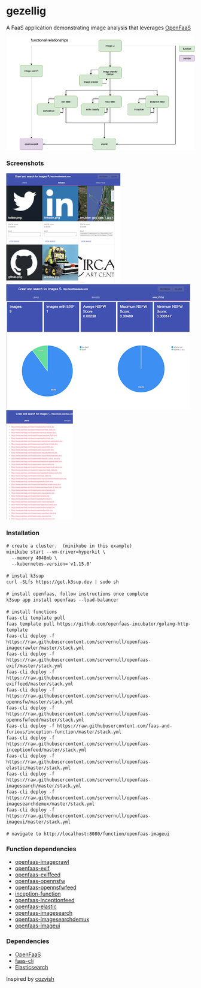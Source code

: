 # gezellig
A FaaS application demonstrating image analysis that leverages [OpenFaaS](https://openfaas.com)

![](gezellig.png)

### Screenshots

![](images.png)
![](analytics.png)
![](links.png)

### Installation
```
# create a cluster.  (minikube in this example)
minikube start --vm-driver=hyperkit \
  --memory 4048mb \
  --kubernetes-version='v1.15.0'

# instal k3sup
curl -SLfs https://get.k3sup.dev | sudo sh

# install openfaas, follow instructions once complete
k3sup app install openfaas --load-balancer

# install functions
faas-cli template pull
faas template pull https://github.com/openfaas-incubator/golang-http-template
faas-cli deploy -f https://raw.githubusercontent.com/servernull/openfaas-imagecrawler/master/stack.yml
faas-cli deploy -f https://raw.githubusercontent.com/servernull/openfaas-exif/master/stack.yml
faas-cli deploy -f https://raw.githubusercontent.com/servernull/openfaas-exiffeed/master/stack.yml
faas-cli deploy -f https://raw.githubusercontent.com/servernull/openfaas-opennsfw/master/stack.yml
faas-cli deploy -f https://raw.githubusercontent.com/servernull/openfaas-opennsfwfeed/master/stack.yml
faas-cli deploy -f https://raw.githubusercontent.com/faas-and-furious/inception-function/master/stack.yml
faas-cli deploy -f https://raw.githubusercontent.com/servernull/openfaas-inceptionfeed/master/stack.yml
faas-cli deploy -f https://raw.githubusercontent.com/servernull/openfaas-elastic/master/stack.yml
faas-cli deploy -f https://raw.githubusercontent.com/servernull/openfaas-imagesearch/master/stack.yml
faas-cli deploy -f https://raw.githubusercontent.com/servernull/openfaas-imagesearchdemux/master/stack.yml
faas-cli deploy -f https://raw.githubusercontent.com/servernull/openfaas-imageui/master/stack.yml

# navigate to http://localhost:8080/function/openfaas-imageui
```

### Function dependencies
* [openfaas-imagecrawl](https://github.com/servernull/openfaas-imagecrawler)
* [openfaas-exif](https://github.com/servernull/openfaas-exif)
* [openfaas-exiffeed](https://github.com/servernull/openfaas-exiffeed)
* [openfaas-opennsfw](https://github.com/servernull/openfaas-opennsfw)
* [openfaas-opennsfwfeed](https://github.com/servernull/openfaas-opennsfwfeed)
* [inception-function](https://github.com/faas-and-furious/inception-function)
* [openfaas-inceptionfeed](https://github.com/servernull/openfaas-inceptionfeed)
* [openfaas-elastic](https://github.com/servernull/openfaas-elastic)
* [openfaas-imagesearch](https://github.com/servernull/openfaas-imagesearch)
* [openfaas-imagesearchdemux](https://github.com/servernull/openfaas-imagesearchdemux)
* [openfaas-imageui](https://github.com/servernull/openfaas-imageui)

### Dependencies
* [OpenFaaS](http://openfaas.com)
* [faas-cli](https://github.com/openfaas/faas-cli)
* [Elasticsearch](https://www.elastic.co/)

Inspired by [cozyish](https://github.com/scottleedavis/cozyish)
